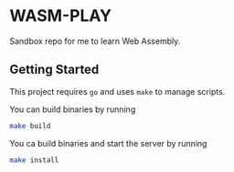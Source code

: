 # WASM-PLAY

Sandbox repo for me to learn Web Assembly.

## Getting Started

This project requires `go` and uses `make` to manage scripts.

You can build binaries by running

```bash
make build
```

You ca build binaries and start the server by running

```bash
make install
```
